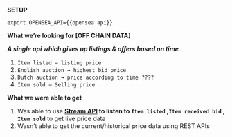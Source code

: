 **SETUP**

`export OPENSEA_API={{opensea api}}`

**What we’re looking for [OFF CHAIN DATA]**

**_A single api which gives up listings & offers based on time_**

1. `Item listed → listing price`
2. `English auction → highest bid price`
3. `Dutch auction → price according to time ????`
4. `Item sold → Selling price`

**What we were able to get**

1. Was able to use **[Stream API](https://docs.opensea.io/reference/stream-api-overview) to listen to `Item listed` ,`Item received bid` , `Item sold`** to get live price data
1. Wasn’t able to get the current/historical price data using REST APIs
